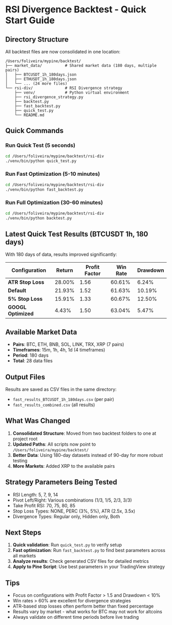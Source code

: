 # RSI Divergence Backtest - Quick Start Guide

## Directory Structure

All backtest files are now consolidated in one location:
```
/Users/foliveira/mypine/backtest/
├── market_data/          # Shared market data (180 days, multiple pairs)
│   ├── BTCUSDT_1h_180days.json
│   ├── ETHUSDT_1h_180days.json
│   └── ... (24 more files)
└── rsi-div/              # RSI Divergence strategy
    ├── venv/             # Python virtual environment
    ├── rsi_divergence_strategy.py
    ├── backtest.py
    ├── fast_backtest.py
    ├── quick_test.py
    └── README.md
```

## Quick Commands

### Run Quick Test (5 seconds)
```bash
cd /Users/foliveira/mypine/backtest/rsi-div
./venv/bin/python quick_test.py
```

### Run Fast Optimization (5-10 minutes)
```bash
cd /Users/foliveira/mypine/backtest/rsi-div
./venv/bin/python fast_backtest.py
```

### Run Full Optimization (30-60 minutes)
```bash
cd /Users/foliveira/mypine/backtest/rsi-div
./venv/bin/python backtest.py
```

## Latest Quick Test Results (BTCUSDT 1h, 180 days)

With 180 days of data, results improved significantly:

| Configuration | Return | Profit Factor | Win Rate | Drawdown |
|--------------|--------|---------------|----------|----------|
| **ATR Stop Loss** | 28.00% | 1.56 | 60.61% | 6.24% |
| **Default** | 21.93% | 1.52 | 61.63% | 10.19% |
| **5% Stop Loss** | 15.91% | 1.33 | 60.67% | 12.50% |
| **GOOGL Optimized** | 4.43% | 1.50 | 63.04% | 5.47% |

## Available Market Data

- **Pairs**: BTC, ETH, BNB, SOL, LINK, TRX, XRP (7 pairs)
- **Timeframes**: 15m, 1h, 4h, 1d (4 timeframes)
- **Period**: 180 days
- **Total**: 28 data files

## Output Files

Results are saved as CSV files in the same directory:
- `fast_results_BTCUSDT_1h_180days.csv` (per pair)
- `fast_results_combined.csv` (all results)

## What Was Changed

1. **Consolidated Structure**: Moved from two backtest folders to one at project root
2. **Updated Paths**: All scripts now point to `/Users/foliveira/mypine/backtest/`
3. **Better Data**: Using 180-day datasets instead of 90-day for more robust testing
4. **More Markets**: Added XRP to the available pairs

## Strategy Parameters Being Tested

- RSI Length: 5, 7, 9, 14
- Pivot Left/Right: Various combinations (1/3, 1/5, 2/3, 3/3)
- Take Profit RSI: 70, 75, 80, 85
- Stop Loss Types: NONE, PERC (3%, 5%), ATR (2.5x, 3.5x)
- Divergence Types: Regular only, Hidden only, Both

## Next Steps

1. **Quick validation**: Run `quick_test.py` to verify setup
2. **Fast optimization**: Run `fast_backtest.py` to find best parameters across all markets
3. **Analyze results**: Check generated CSV files for detailed metrics
4. **Apply to Pine Script**: Use best parameters in your TradingView strategy

## Tips

- Focus on configurations with Profit Factor > 1.5 and Drawdown < 10%
- Win rates > 60% are excellent for divergence strategies
- ATR-based stop losses often perform better than fixed percentage
- Results vary by market - what works for BTC may not work for altcoins
- Always validate on different time periods before live trading

